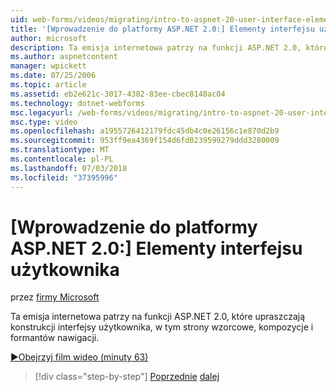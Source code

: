 ```yaml
---
uid: web-forms/videos/migrating/intro-to-aspnet-20-user-interface-elements
title: '[Wprowadzenie do platformy ASP.NET 2.0:] Elementy interfejsu użytkownika | Dokumentacja firmy Microsoft'
author: microsoft
description: Ta emisja internetowa patrzy na funkcji ASP.NET 2.0, które upraszczają konstrukcji interfejsy użytkownika, w tym strony wzorcowe, kompozycje i formantów nawigacji.
ms.author: aspnetcontent
manager: wpickett
ms.date: 07/25/2006
ms.topic: article
ms.assetid: eb2e621c-3017-4382-83ee-cbec8148ac04
ms.technology: dotnet-webforms
msc.legacyurl: /web-forms/videos/migrating/intro-to-aspnet-20-user-interface-elements
msc.type: video
ms.openlocfilehash: a1955726412179fdc45db4c0e26156c1e870d2b9
ms.sourcegitcommit: 953ff9ea4369f154d6fd0239599279ddd3280009
ms.translationtype: MT
ms.contentlocale: pl-PL
ms.lasthandoff: 07/03/2018
ms.locfileid: "37395996"
---
```

<a name="intro-to-aspnet-20-user-interface-elements"></a>[Wprowadzenie do platformy ASP.NET 2.0:] Elementy interfejsu użytkownika
====================
przez [firmy Microsoft](https://github.com/microsoft)

Ta emisja internetowa patrzy na funkcji ASP.NET 2.0, które upraszczają konstrukcji interfejsy użytkownika, w tym strony wzorcowe, kompozycje i formantów nawigacji.

[&#9654;Obejrzyj film wideo (minuty 63)](https://channel9.msdn.com/Blogs/ASP-NET-Site-Videos/intro-to-aspnet-20-user-interface-elements)

> [!div class="step-by-step"]
> [Poprzednie](intro-to-aspnet-20-aspnet-20-fundamentals.md)
> [dalej](migrating-from-classic-asp-to-aspnet.md)
